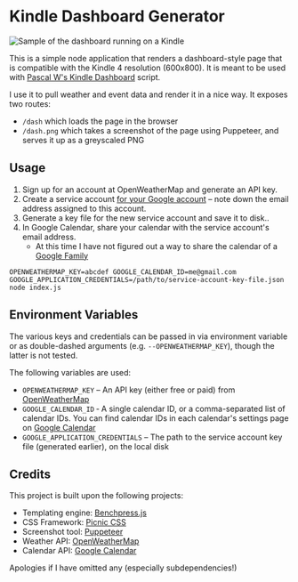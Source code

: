 # Kindle Dashboard Generator

![Sample of the dashboard running on a Kindle](./sample.jpg)

This is a simple node application that renders a dashboard-style page that is compatible with the Kindle 4 resolution (600x800). It is meant to be used with [Pascal W's Kindle Dashboard](https://github.com/pascalw/kindle-dash) script.

I use it to pull weather and event data and render it in a nice way. It exposes two routes:

* `/dash` which loads the page in the browser
* `/dash.png` which takes a screenshot of the page using Puppeteer, and serves it up as a greyscaled PNG

## Usage

1. Sign up for an account at OpenWeatherMap and generate an API key.
1. Create a service account [for your Google account](https://console.developers.google.com/apis/credentials/) &ndash; note down the email address assigned to this account.
1. Generate a key file for the new service account and save it to disk..
1. In Google Calendar, share your calendar with the service account's email address.
    * At this time I have not figured out a way to share the calendar of a [Google Family](https://families.google.com/families)

```
OPENWEATHERMAP_KEY=abcdef GOOGLE_CALENDAR_ID=me@gmail.com GOOGLE_APPLICATION_CREDENTIALS=/path/to/service-account-key-file.json node index.js
```

## Environment Variables

The various keys and credentials can be passed in via environment variable or as double-dashed arguments (e.g. `--OPENWEATHERMAP_KEY`), though the latter is not tested.

The following variables are used:

* `OPENWEATHERMAP_KEY` &ndash; An API key (either free or paid) from [OpenWeatherMap](https://openweathermap.org)
* `GOOGLE_CALENDAR_ID` &dash; A single calendar ID, or a comma-separated list of calendar IDs. You can find calendar IDs in each calendar's settings page on [Google Calendar](https://developers.google.com/calendar/quickstart/nodejs)
* `GOOGLE_APPLICATION_CREDENTIALS` &ndash; The path to the service account key file (generated earlier), on the local disk

## Credits

This project is built upon the following projects:

* Templating engine: [Benchpress.js](https://github.com/benchpressjs/benchpressjs)
* CSS Framework: [Picnic CSS](https://picnicss.com/)
* Screenshot tool: [Puppeteer](https://developers.google.com/web/tools/puppeteer/)
* Weather API: [OpenWeatherMap](https://openweathermap.org)
* Calendar API: [Google Calendar](https://developers.google.com/calendar/quickstart/nodejs)

Apologies if I have omitted any (especially subdependencies!)